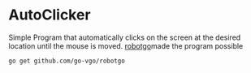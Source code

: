 # AutoClicker
Simple Program that automatically clicks on the screen at the desired location until the mouse is moved.
[robotgo](https://github.com/go-vgo/robotgo )made the program possible
```bash
go get github.com/go-vgo/robotgo
```

